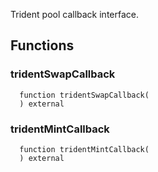 Trident pool callback interface.

## Functions

### tridentSwapCallback

```solidity
  function tridentSwapCallback(
  ) external
```

### tridentMintCallback

```solidity
  function tridentMintCallback(
  ) external
```
